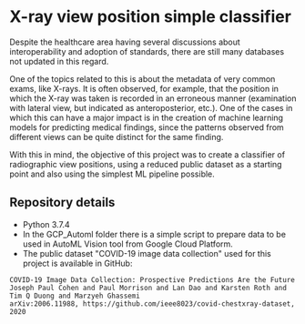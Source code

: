 # X-ray view position simple classifier

Despite the healthcare area having several discussions about interoperability and adoption of standards, there are still many databases not updated in this regard.

One of the topics related to this is about the metadata of very common exams, like X-rays. It is often observed, for example, that the position in which the X-ray was taken is recorded in an erroneous manner (examination with lateral view, but indicated as anteroposterior, etc.). One of the cases in which this can have a major impact is in the creation of machine learning models for predicting medical findings, since the patterns observed from different views can be quite distinct for the same finding.

With this in mind, the objective of this project was to create a classifier of radiographic view positions, using a reduced public dataset as a starting point and also using the simplest ML pipeline possible.

## Repository details

- Python 3.7.4
- In the GCP_Automl folder there is a simple script to prepare data to be used in AutoML Vision tool from Google Cloud Platform.
- The public dataset "COVID-19 image data collection" used for this project is available in GitHub:

```
COVID-19 Image Data Collection: Prospective Predictions Are the Future
Joseph Paul Cohen and Paul Morrison and Lan Dao and Karsten Roth and Tim Q Duong and Marzyeh Ghassemi
arXiv:2006.11988, https://github.com/ieee8023/covid-chestxray-dataset, 2020
```
